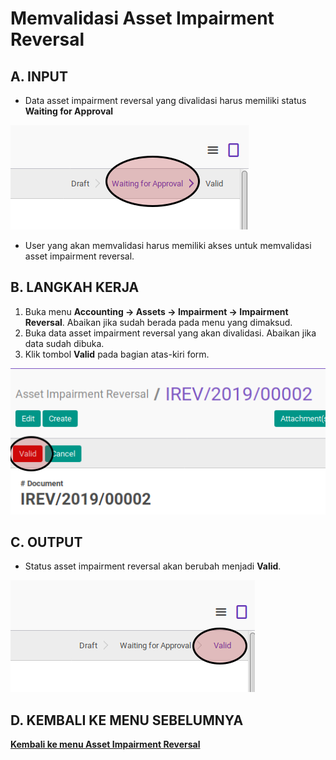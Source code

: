 # Memvalidasi Asset Impairment Reversal

## A. INPUT

* Data asset impairment reversal yang divalidasi harus memiliki status **Waiting for Approval**

![](../../img/asset-impairment-reversal/status-waiting.png)

* User yang akan memvalidasi harus memiliki akses untuk memvalidasi asset impairment reversal.

## B. LANGKAH KERJA

1. Buka menu **Accounting -> Assets -> Impairment -> Impairment Reversal**. Abaikan jika sudah berada pada menu yang dimaksud.
2. Buka data asset impairment reversal yang akan divalidasi. Abaikan jika data sudah dibuka.
3. Klik tombol **Valid** pada bagian atas-kiri form.

![](../../img/asset-impairment-reversal/tombol-valid.png)

## C. OUTPUT

* Status asset impairment reversal akan berubah menjadi **Valid**.

![](../../img/asset-impairment-reversal/status-valid.png)

## D. KEMBALI KE MENU SEBELUMNYA

[**Kembali ke menu Asset Impairment Reversal**](./../asset-impairment-reversal.md)
